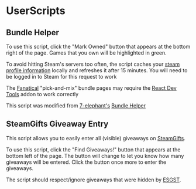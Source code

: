 # UserScripts

## Bundle Helper

To use this script, click the "Mark Owned" button that appears at the bottom right of the page. Games that you own will be highlighted in green.

To avoid hitting Steam's servers too often, the script caches your [steam profile information](https://store.steampowered.com/dynamicstore/userdata/) locally and refreshes it after 15 minutes. You will need to be logged in to Steam for this request to work

The [Fanatical](https://www.fanatical.com) "pick-and-mix" bundle pages may require the [React Dev Tools](https://addons.mozilla.org/en-US/firefox/addon/react-devtools/) addon to work correctly

This script was modified from [7-elephant's](https://steamcommunity.com/id/7-elephant/) [Bundle Helper](https://greasyfork.org/en/scripts/16105-bundle-helper)

## SteamGifts Giveaway Entry

This script allows you to easily enter all (visible) giveaways on [SteamGifts](https://www.steamgifts.com/).

To use this script, click the "Find Giveaways!" button that appears at the bottom left of the page. The button will change to let you know how many giveaways will be entered. Click the button once more to enter the giveaways.

The script should respect/ignore giveaways that were hidden by [ESGST](https://github.com/rafaelgssa/esgst).
